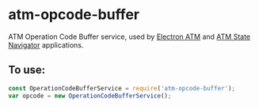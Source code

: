 # atm-opcode-buffer

ATM Operation Code Buffer service, used by [Electron ATM](https://github.com/timgabets/electron-atm) and [ATM State Navigator](https://github.com/timgabets/states-navigator) applications.

## To use:
```javascript
const OperationCodeBufferService = require('atm-opcode-buffer');
var opcode = new OperationCodeBufferService();

```